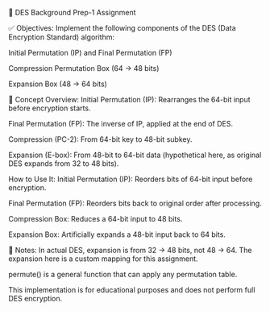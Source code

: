 🔐 DES Background Prep-1 Assignment

✅ Objectives:
Implement the following components of the DES (Data Encryption Standard) algorithm:

Initial Permutation (IP) and Final Permutation (FP)

Compression Permutation Box (64 → 48 bits)

Expansion Box (48 → 64 bits)

🧠 Concept Overview:
Initial Permutation (IP): Rearranges the 64-bit input before encryption starts.

Final Permutation (FP): The inverse of IP, applied at the end of DES.

Compression (PC-2): From 64-bit key to 48-bit subkey.

Expansion (E-box): From 48-bit to 64-bit data (hypothetical here, as original DES expands from 32 to 48 bits).

 How to Use It:
Initial Permutation (IP): Reorders bits of 64-bit input before encryption.

Final Permutation (FP): Reorders bits back to original order after processing.

Compression Box: Reduces a 64-bit input to 48 bits.

Expansion Box: Artificially expands a 48-bit input back to 64 bits.

📌 Notes:
In actual DES, expansion is from 32 → 48 bits, not 48 → 64. The expansion here is a custom mapping for this assignment.

permute() is a general function that can apply any permutation table.

This implementation is for educational purposes and does not perform full DES encryption.
